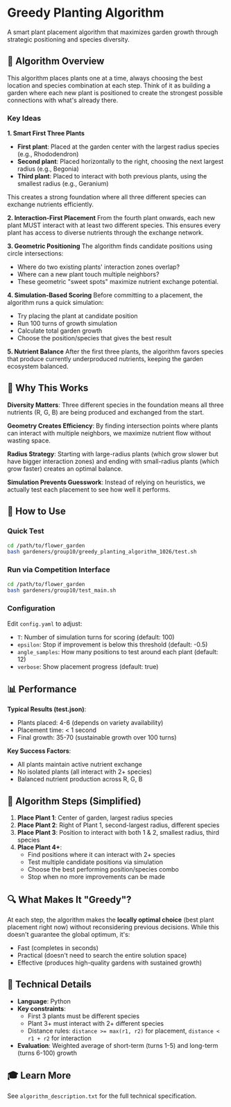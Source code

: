 # Greedy Planting Algorithm

A smart plant placement algorithm that maximizes garden growth through strategic positioning and species diversity.

## 🌱 Algorithm Overview

This algorithm places plants one at a time, always choosing the best location and species combination at each step. Think of it as building a garden where each new plant is positioned to create the strongest possible connections with what's already there.

### Key Ideas

**1. Smart First Three Plants**
- **First plant**: Placed at the garden center with the largest radius species (e.g., Rhododendron)
- **Second plant**: Placed horizontally to the right, choosing the next largest radius (e.g., Begonia)
- **Third plant**: Placed to interact with both previous plants, using the smallest radius (e.g., Geranium)

This creates a strong foundation where all three different species can exchange nutrients efficiently.

**2. Interaction-First Placement**
From the fourth plant onwards, each new plant MUST interact with at least two different species. This ensures every plant has access to diverse nutrients through the exchange network.

**3. Geometric Positioning**
The algorithm finds candidate positions using circle intersections:
- Where do two existing plants' interaction zones overlap?
- Where can a new plant touch multiple neighbors?
- These geometric "sweet spots" maximize nutrient exchange potential.

**4. Simulation-Based Scoring**
Before committing to a placement, the algorithm runs a quick simulation:
- Try placing the plant at candidate position
- Run 100 turns of growth simulation
- Calculate total garden growth
- Choose the position/species that gives the best result

**5. Nutrient Balance**
After the first three plants, the algorithm favors species that produce currently underproduced nutrients, keeping the garden ecosystem balanced.

## 🎯 Why This Works

**Diversity Matters**: Three different species in the foundation means all three nutrients (R, G, B) are being produced and exchanged from the start.

**Geometry Creates Efficiency**: By finding intersection points where plants can interact with multiple neighbors, we maximize nutrient flow without wasting space.

**Radius Strategy**: Starting with large-radius plants (which grow slower but have bigger interaction zones) and ending with small-radius plants (which grow faster) creates an optimal balance.

**Simulation Prevents Guesswork**: Instead of relying on heuristics, we actually test each placement to see how well it performs.

## 🚀 How to Use

### Quick Test

```bash
cd /path/to/flower_garden
bash gardeners/group10/greedy_planting_algorithm_1026/test.sh
```

### Run via Competition Interface

```bash
cd /path/to/flower_garden
bash gardeners/group10/test_main.sh
```

### Configuration

Edit `config.yaml` to adjust:
- `T`: Number of simulation turns for scoring (default: 100)
- `epsilon`: Stop if improvement is below this threshold (default: -0.5)
- `angle_samples`: How many positions to test around each plant (default: 12)
- `verbose`: Show placement progress (default: true)

## 📊 Performance

**Typical Results (test.json)**:
- Plants placed: 4-6 (depends on variety availability)
- Placement time: < 1 second
- Final growth: 35-70 (sustainable growth over 100 turns)

**Key Success Factors**:
- All plants maintain active nutrient exchange
- No isolated plants (all interact with 2+ species)
- Balanced nutrient production across R, G, B

## 🧩 Algorithm Steps (Simplified)

1. **Place Plant 1**: Center of garden, largest radius species
2. **Place Plant 2**: Right of Plant 1, second-largest radius, different species
3. **Place Plant 3**: Position to interact with both 1 & 2, smallest radius, third species
4. **Place Plant 4+**: 
   - Find positions where it can interact with 2+ species
   - Test multiple candidate positions via simulation
   - Choose the best performing position/species combo
   - Stop when no more improvements can be made

## 🔍 What Makes It "Greedy"?

At each step, the algorithm makes the **locally optimal choice** (best plant placement right now) without reconsidering previous decisions. While this doesn't guarantee the global optimum, it's:
- Fast (completes in seconds)
- Practical (doesn't need to search the entire solution space)
- Effective (produces high-quality gardens with sustained growth)

## 📝 Technical Details

- **Language**: Python
- **Key constraints**: 
  - First 3 plants must be different species
  - Plant 3+ must interact with 2+ different species
  - Distance rules: `distance >= max(r1, r2)` for placement, `distance < r1 + r2` for interaction
- **Evaluation**: Weighted average of short-term (turns 1-5) and long-term (turns 6-100) growth

## 🎓 Learn More

See `algorithm_description.txt` for the full technical specification.
